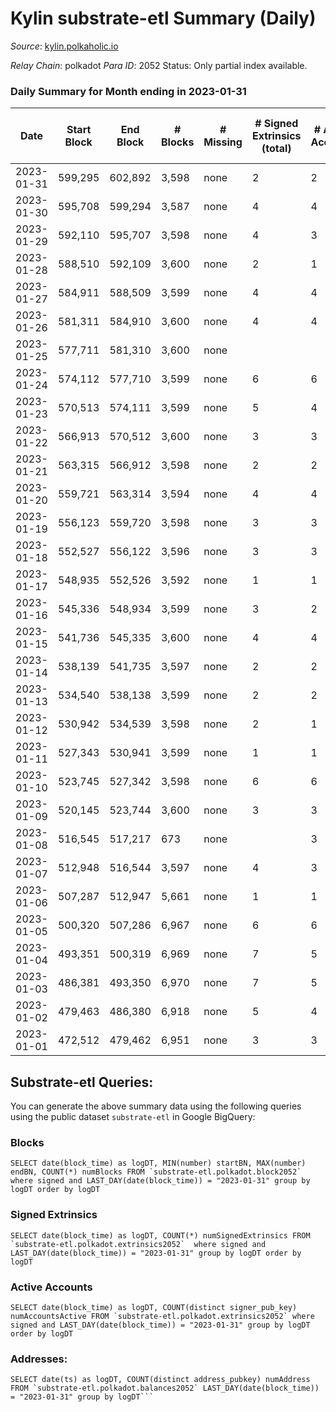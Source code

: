 # Kylin substrate-etl Summary (Daily)

_Source_: [kylin.polkaholic.io](https://kylin.polkaholic.io)

*Relay Chain*: polkadot
*Para ID*: 2052
Status: Only partial index available.


### Daily Summary for Month ending in 2023-01-31


| Date | Start Block | End Block | # Blocks | # Missing | # Signed Extrinsics (total) | # Active Accounts | # Addresses with Balances | # Events | # Transfers | # XCM Transfers In | # XCM Transfers Out |
| ---- | ----------- | --------- | -------- | --------- | --------------------------- | ----------------- | ------------------------- | -------- | ----------- | ------------------ | ------------------- |
| 2023-01-31 | 599,295 | 602,892 | 3,598 | none | 2 | 2 | 1,108 | 7,204 |   |   |   |
| 2023-01-30 | 595,708 | 599,294 | 3,587 | none | 4 | 4 | 1,108 | 7,188 |   |   |   |
| 2023-01-29 | 592,110 | 595,707 | 3,598 | none | 4 | 3 | 1,108 | 7,212 | 2  |   |   |
| 2023-01-28 | 588,510 | 592,109 | 3,600 | none | 2 | 1 | 1,107 | 7,208 |   |   |   |
| 2023-01-27 | 584,911 | 588,509 | 3,599 | none | 4 | 4 | 1,107 | 7,212 |   |   |   |
| 2023-01-26 | 581,311 | 584,910 | 3,600 | none | 4 | 4 | 1,107 | 7,214 |   |   |   |
| 2023-01-25 | 577,711 | 581,310 | 3,600 | none |  |  | 1,107 | 7,202 |   |   |   |
| 2023-01-24 | 574,112 | 577,710 | 3,599 | none | 6 | 6 | 1,107 | 7,218 |   |   |   |
| 2023-01-23 | 570,513 | 574,111 | 3,599 | none | 5 | 4 | 1,107 | 7,215 |   |   |   |
| 2023-01-22 | 566,913 | 570,512 | 3,600 | none | 3 | 3 | 1,107 | 7,211 |   |   |   |
| 2023-01-21 | 563,315 | 566,912 | 3,598 | none | 2 | 2 | 1,107 | 7,204 |   |   |   |
| 2023-01-20 | 559,721 | 563,314 | 3,594 | none | 4 | 4 | 1,107 | 7,202 |   |   |   |
| 2023-01-19 | 556,123 | 559,720 | 3,598 | none | 3 | 3 | 1,107 | 7,209 | 1  |   |   |
| 2023-01-18 | 552,527 | 556,122 | 3,596 | none | 3 | 3 | 1,106 | 7,203 |   |   |   |
| 2023-01-17 | 548,935 | 552,526 | 3,592 | none | 1 | 1 | 1,106 | 7,189 |   |   |   |
| 2023-01-16 | 545,336 | 548,934 | 3,599 | none | 3 | 2 | 1,106 | 7,208 |   |   |   |
| 2023-01-15 | 541,736 | 545,335 | 3,600 | none | 4 | 4 | 1,106 | 7,214 |   |   |   |
| 2023-01-14 | 538,139 | 541,735 | 3,597 | none | 2 | 2 | 1,106 | 7,202 |   |   |   |
| 2023-01-13 | 534,540 | 538,138 | 3,599 | none | 2 | 2 | 1,106 | 7,206 |   |   |   |
| 2023-01-12 | 530,942 | 534,539 | 3,598 | none | 2 | 1 | 1,106 | 7,204 |   |   |   |
| 2023-01-11 | 527,343 | 530,941 | 3,599 | none | 1 | 1 | 1,106 | 7,203 |   |   |   |
| 2023-01-10 | 523,745 | 527,342 | 3,598 | none | 6 | 6 | 1,106 | 7,216 |   |   |   |
| 2023-01-09 | 520,145 | 523,744 | 3,600 | none | 3 | 3 | 1,106 | 7,210 |   |   |   |
| 2023-01-08 | 516,545 | 517,217 | 673 | none |  | 3 | 1,106 | 1,347 |   |   |   |
| 2023-01-07 | 512,948 | 516,544 | 3,597 | none | 4 | 3 | 1,106 | 7,208 |   |   |   |
| 2023-01-06 | 507,287 | 512,947 | 5,661 | none | 1 | 1 | 1,106 | 11,328 | 1  |   |   |
| 2023-01-05 | 500,320 | 507,286 | 6,967 | none | 6 | 6 | 1,106 | 13,956 |   |   |   |
| 2023-01-04 | 493,351 | 500,319 | 6,969 | none | 7 | 5 | 1,106 | 13,961 |   |   |   |
| 2023-01-03 | 486,381 | 493,350 | 6,970 | none | 7 | 5 | 1,106 | 13,965 |   |   |   |
| 2023-01-02 | 479,463 | 486,380 | 6,918 | none | 5 | 4 | 1,106 | 13,854 | 1  |   |   |
| 2023-01-01 | 472,512 | 479,462 | 6,951 | none | 3 | 3 | 1,106 | 13,914 |   |   |   |

## Substrate-etl Queries:
You can generate the above summary data using the following queries using the public dataset `substrate-etl` in Google BigQuery:


### Blocks
```
SELECT date(block_time) as logDT, MIN(number) startBN, MAX(number) endBN, COUNT(*) numBlocks FROM `substrate-etl.polkadot.block2052`  where signed and LAST_DAY(date(block_time)) = "2023-01-31" group by logDT order by logDT
```


### Signed Extrinsics
```
SELECT date(block_time) as logDT, COUNT(*) numSignedExtrinsics FROM `substrate-etl.polkadot.extrinsics2052`  where signed and LAST_DAY(date(block_time)) = "2023-01-31" group by logDT order by logDT
```


### Active Accounts
```
SELECT date(block_time) as logDT, COUNT(distinct signer_pub_key) numAccountsActive FROM `substrate-etl.polkadot.extrinsics2052` where signed and LAST_DAY(date(block_time)) = "2023-01-31" group by logDT order by logDT
```


### Addresses:
```
SELECT date(ts) as logDT, COUNT(distinct address_pubkey) numAddress FROM `substrate-etl.polkadot.balances2052` LAST_DAY(date(block_time)) = "2023-01-31" group by logDT```

